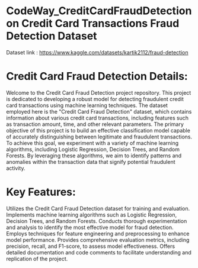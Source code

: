 # CodeWay_CreditCardFraudDetection on Credit Card Transactions Fraud Detection Dataset 
Dataset link : https://www.kaggle.com/datasets/kartik2112/fraud-detection
# Credit Card Fraud Detection Details:
Welcome to the Credit Card Fraud Detection project repository. This project is dedicated to developing a robust model for detecting fraudulent credit card transactions using machine learning techniques. 
The dataset employed here is the "Credit Card Fraud Detection" dataset, which contains information about various credit card transactions, including features such as transaction amount, time, and other relevant parameters.
The primary objective of this project is to build an effective classification model capable of accurately distinguishing between legitimate and fraudulent transactions. 
To achieve this goal, we experiment with a variety of machine learning algorithms, including Logistic Regression, Decision Trees, and Random Forests. 
By leveraging these algorithms, we aim to identify patterns and anomalies within the transaction data that signify potential fraudulent activity.

# Key Features:
Utilizes the Credit Card Fraud Detection dataset for training and evaluation.
Implements machine learning algorithms such as Logistic Regression, Decision Trees, and Random Forests.
Conducts thorough experimentation and analysis to identify the most effective model for fraud detection.
Employs techniques for feature engineering and preprocessing to enhance model performance.
Provides comprehensive evaluation metrics, including precision, recall, and F1-score, to assess model effectiveness.
Offers detailed documentation and code comments to facilitate understanding and replication of the project.
